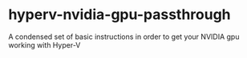 # hyperv-nvidia-gpu-passthrough
A condensed set of basic instructions in order to get your NVIDIA gpu working with Hyper-V
